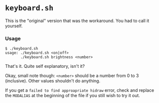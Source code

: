 # `keyboard.sh`

This is the "original" version that was the workaround. You had to call it yourself.

### Usage

```console
$ ./keyboard.sh
usage: ./keyboard.sh <on|off>
       ./keyboard.sh brightness <number>
```

That's it. Quite self explanatory, isn't it?

Okay, small note though: `<number>` should be a number from 0 to 3 (inclusive). Other values shouldn't do anything.

If you get a `failed to find approapriate hidraw` error, check and replace the `MODALIAS` at the beginning of the file if you still wish to try it out.
